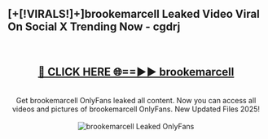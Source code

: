<h2>[+[!VIRALS!]+]brookemarcell Leaked Video Viral On Social X Trending Now - cgdrj</h2>
<br>
<div align="center">
<h2><a href="https://libra.edu.pl?brookemarcell" rel="nofollow">🔴 CLICK HERE 🌐==►► brookemarcell</a></h2>
<br>
Get brookemarcell OnlyFans leaked all content. Now you can access all videos and pictures of brookemarcell OnlyFans. New Updated Files 2025!
<br>
<br>
<a href="https://libra.edu.pl?brookemarcell" rel="nofollow" data-target="animated-image.originalLink"><img src="https://i.ibb.co.com/WyWwxjT/player-gif2.gif" alt="brookemarcell Leaked OnlyFans" style="max-width: 100%; display: inline-block;" data-target="animated-image.originalImage"></a>
</div>
<br>